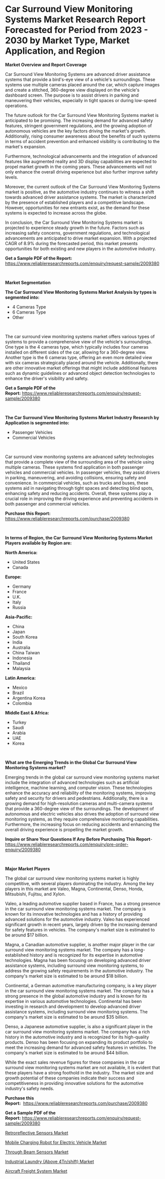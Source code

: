 <p><h1>Car Surround View Monitoring Systems Market Research Report Forecasted for Period from 2023 -  2030 by Market Type, Market Application, and Region</h1></p><p><strong>Market Overview and Report Coverage</strong></p>
<p><p>Car Surround View Monitoring Systems are advanced driver assistance systems that provide a bird's-eye view of a vehicle's surroundings. These systems use multiple cameras placed around the car, which capture images and create a stitched, 360-degree view displayed on the vehicle's dashboard screen. The purpose is to assist drivers in parking and maneuvering their vehicles, especially in tight spaces or during low-speed operations.</p><p>The future outlook for the Car Surround View Monitoring Systems market is anticipated to be promising. The increasing demand for advanced safety features, stringent government regulations, and the growing adoption of autonomous vehicles are the key factors driving the market's growth. Additionally, rising consumer awareness about the benefits of such systems in terms of accident prevention and enhanced visibility is contributing to the market's expansion.</p><p>Furthermore, technological advancements and the integration of advanced features like augmented reality and 3D display capabilities are expected to propel market growth in the coming years. These advancements will not only enhance the overall driving experience but also further improve safety levels.</p><p>Moreover, the current outlook of the Car Surround View Monitoring Systems market is positive, as the automotive industry continues to witness a shift towards advanced driver assistance systems. The market is characterized by the presence of established players and a competitive landscape. However, opportunities for new entrants exist, as the demand for these systems is expected to increase across the globe.</p><p>In conclusion, the Car Surround View Monitoring Systems market is projected to experience steady growth in the future. Factors such as increasing safety concerns, government regulations, and technological advancements are anticipated to drive market expansion. With a projected CAGR of 8.9% during the forecasted period, this market presents opportunities for both existing and new players in the automotive industry.</p></p>
<p><strong>Get a Sample PDF of the Report:</strong> <a href="https://www.reliableresearchreports.com/enquiry/request-sample/2009380">https://www.reliableresearchreports.com/enquiry/request-sample/2009380</a></p>
<p>&nbsp;</p>
<p><strong>Market Segmentation</strong></p>
<p><strong>The Car Surround View Monitoring Systems Market Analysis by types is segmented into:</strong></p>
<p><ul><li>4 Cameras Type</li><li>6 Cameras Type</li><li>Other</li></ul></p>
<p>&nbsp;</p>
<p><p>The car surround view monitoring systems market offers various types of systems to provide a comprehensive view of the vehicle's surroundings. One type is the 4 cameras type, which typically includes four cameras installed on different sides of the car, allowing for a 360-degree view. Another type is the 6 cameras type, offering an even more detailed view with six cameras strategically placed around the vehicle. Additionally, there are other innovative market offerings that might include additional features such as dynamic guidelines or advanced object detection technologies to enhance the driver's visibility and safety.</p></p>
<p><strong>Get a Sample PDF of the Report:</strong>&nbsp;<a href="https://www.reliableresearchreports.com/enquiry/request-sample/2009380">https://www.reliableresearchreports.com/enquiry/request-sample/2009380</a></p>
<p>&nbsp;</p>
<p><strong>The Car Surround View Monitoring Systems Market Industry Research by Application is segmented into:</strong></p>
<p><ul><li>Passenger Vehicles</li><li>Commercial Vehicles</li></ul></p>
<p>&nbsp;</p>
<p><p>Car surround view monitoring systems are advanced safety technologies that provide a complete view of the surrounding area of the vehicle using multiple cameras. These systems find application in both passenger vehicles and commercial vehicles. In passenger vehicles, they assist drivers in parking, maneuvering, and avoiding collisions, ensuring safety and convenience. In commercial vehicles, such as trucks and buses, these systems aid in navigating through tight spaces and detecting blind spots, enhancing safety and reducing accidents. Overall, these systems play a crucial role in improving the driving experience and preventing accidents in both passenger and commercial vehicles.</p></p>
<p><strong>Purchase this Report:</strong>&nbsp; <a href="https://www.reliableresearchreports.com/purchase/2009380">https://www.reliableresearchreports.com/purchase/2009380</a></p>
<p>&nbsp;</p>
<p><strong>In terms of Region, the Car Surround View Monitoring Systems Market Players available by Region are:</strong></p>
<p>
    <p> <strong> North America: </strong>
        <ul>
            <li>United States</li>
            <li>Canada</li>
        </ul>
        </p> 
    <p> <strong> Europe: </strong>
        <ul>
            <li>Germany</li>
            <li>France</li>
            <li>U.K.</li>
            <li>Italy</li>
            <li>Russia</li>
        </ul>
        </p> 
    <p> <strong> Asia-Pacific: </strong>
        <ul>
            <li>China</li>
            <li>Japan</li>
            <li>South Korea</li>
            <li>India</li>
            <li>Australia</li>
            <li>China Taiwan</li>
            <li>Indonesia</li>
            <li>Thailand</li>
            <li>Malaysia</li>
        </ul>
        </p> 
    <p> <strong> Latin America: </strong>
        <ul>
            <li>Mexico</li>
            <li>Brazil</li>
            <li>Argentina Korea</li>
            <li>Colombia</li>
        </ul>
        </p> 
    <p> <strong> Middle East & Africa: </strong>
        <ul>
            <li>Turkey</li>
            <li>Saudi</li>
            <li>Arabia</li>
            <li>UAE</li>
            <li>Korea</li>
        </ul>
    </p>
    </p>
<p>&nbsp;</p>
<p><strong>What are the Emerging Trends in the Global Car Surround View Monitoring Systems market?</strong></p>
<p><p>Emerging trends in the global car surround view monitoring systems market include the integration of advanced technologies such as artificial intelligence, machine learning, and computer vision. These technologies enhance the accuracy and reliability of the monitoring systems, improving safety and security for drivers and pedestrians. Additionally, there is a growing demand for high-resolution cameras and multi-camera systems that provide a 360-degree view of the surroundings. The development of autonomous and electric vehicles also drives the adoption of surround view monitoring systems, as they require comprehensive monitoring capabilities. Furthermore, the increasing focus on reducing accidents and enhancing the overall driving experience is propelling the market growth.</p></p>
<p><strong>Inquire or Share Your Questions If Any Before Purchasing This Report</strong>- <a href="https://www.reliableresearchreports.com/enquiry/pre-order-enquiry/2009380">https://www.reliableresearchreports.com/enquiry/pre-order-enquiry/2009380</a></p>
<p>&nbsp;</p>
<p><strong>Major Market Players</strong></p>
<p><p>The global car surround view monitoring systems market is highly competitive, with several players dominating the industry. Among the key players in this market are Valeo, Magna, Continental, Denso, Honda, Mitsubishi, Fujitsu, and Xylon. </p><p>Valeo, a leading automotive supplier based in France, has a strong presence in the car surround view monitoring systems market. The company is known for its innovative technologies and has a history of providing advanced solutions for the automotive industry. Valeo has experienced significant growth in recent years, largely driven by the increasing demand for safety features in vehicles. The company's market size is estimated to be around $17 billion.</p><p>Magna, a Canadian automotive supplier, is another major player in the car surround view monitoring systems market. The company has a long-established history and is recognized for its expertise in automotive technologies. Magna has been focusing on developing advanced driver assistance systems, including surround view monitoring systems, to address the growing safety requirements in the automotive industry. The company's market size is estimated to be around $18 billion.</p><p>Continental, a German automotive manufacturing company, is a key player in the car surround view monitoring systems market. The company has a strong presence in the global automotive industry and is known for its expertise in various automotive technologies. Continental has been investing in research and development to develop advanced driver assistance systems, including surround view monitoring systems. The company's market size is estimated to be around $35 billion.</p><p>Denso, a Japanese automotive supplier, is also a significant player in the car surround view monitoring systems market. The company has a rich history in the automotive industry and is recognized for its high-quality products. Denso has been focusing on expanding its product portfolio to meet the increasing demand for advanced safety features in vehicles. The company's market size is estimated to be around $44 billion.</p><p>While the exact sales revenue figures for these companies in the car surround view monitoring systems market are not available, it is evident that these players have a strong foothold in the industry. The market size and growth potential of these companies indicate their success and competitiveness in providing innovative solutions for the automotive industry's safety needs.</p></p>
<p><strong>Purchase this Report:</strong>&nbsp;&nbsp;<a href="https://www.reliableresearchreports.com/purchase/2009380">https://www.reliableresearchreports.com/purchase/2009380</a></p>
<p></p>
<p><strong>Get a Sample PDF of the Report:</strong>&nbsp;<a href="https://www.reliableresearchreports.com/enquiry/request-sample/2009380">https://www.reliableresearchreports.com/enquiry/request-sample/2009380</a></p>
<p><p><a href="https://medium.com/@terrellconn/retroreflective-sensors-market-size-market-outlook-and-market-forecast-2023-to-2030-3867c995fb3b">Retroreflective Sensors Market</a></p><p><a href="https://github.com/castoriffic/Market-Research-Report-List-1/blob/main/mobile-charging-robot-for-electric-vehicle-market.md">Mobile Charging Robot for Electric Vehicle Market</a></p><p><a href="https://medium.com/@jazminjones30/through-beam-sensors-market-trends-and-market-analysis-forecasted-for-period-2023-2030-cde4fccc668e">Through Beam Sensors Market</a></p><p><a href="https://www.linkedin.com/pulse/industrial-laundry-above-4tnshift-market-insights-players-forecast-tvz6e/">Industrial Laundry (Above 4Tn/shift) Market</a></p><p><a href="https://www.linkedin.com/pulse/aircraft-freight-system-market-size-growth-forecast-from-2023-vigqe/">Aircraft Freight System Market</a></p></p>